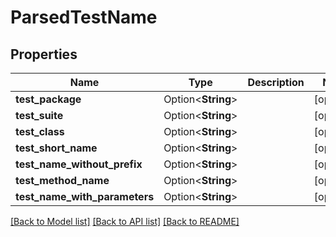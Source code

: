 # ParsedTestName

## Properties

Name | Type | Description | Notes
------------ | ------------- | ------------- | -------------
**test_package** | Option<**String**> |  | [optional]
**test_suite** | Option<**String**> |  | [optional]
**test_class** | Option<**String**> |  | [optional]
**test_short_name** | Option<**String**> |  | [optional]
**test_name_without_prefix** | Option<**String**> |  | [optional]
**test_method_name** | Option<**String**> |  | [optional]
**test_name_with_parameters** | Option<**String**> |  | [optional]

[[Back to Model list]](../README.md#documentation-for-models) [[Back to API list]](../README.md#documentation-for-api-endpoints) [[Back to README]](../README.md)


